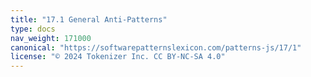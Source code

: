 ```yaml
---
title: "17.1 General Anti-Patterns"
type: docs
nav_weight: 171000
canonical: "https://softwarepatternslexicon.com/patterns-js/17/1"
license: "© 2024 Tokenizer Inc. CC BY-NC-SA 4.0"
---
```

